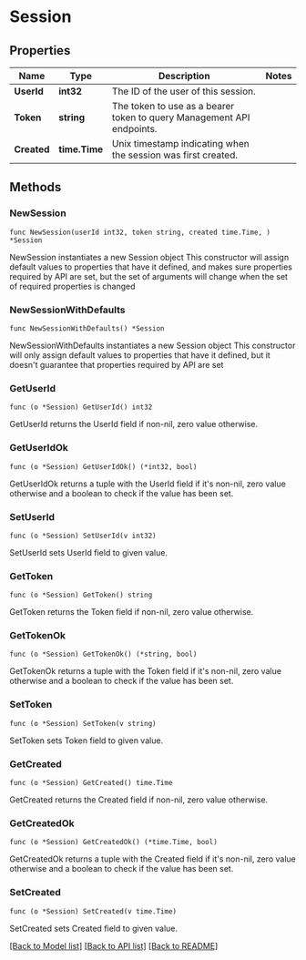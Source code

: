 # Session

## Properties

Name | Type | Description | Notes
------------ | ------------- | ------------- | -------------
**UserId** | **int32** | The ID of the user of this session. | 
**Token** | **string** | The token to use as a bearer token to query Management API endpoints. | 
**Created** | **time.Time** | Unix timestamp indicating when the session was first created. | 

## Methods

### NewSession

`func NewSession(userId int32, token string, created time.Time, ) *Session`

NewSession instantiates a new Session object
This constructor will assign default values to properties that have it defined,
and makes sure properties required by API are set, but the set of arguments
will change when the set of required properties is changed

### NewSessionWithDefaults

`func NewSessionWithDefaults() *Session`

NewSessionWithDefaults instantiates a new Session object
This constructor will only assign default values to properties that have it defined,
but it doesn't guarantee that properties required by API are set

### GetUserId

`func (o *Session) GetUserId() int32`

GetUserId returns the UserId field if non-nil, zero value otherwise.

### GetUserIdOk

`func (o *Session) GetUserIdOk() (*int32, bool)`

GetUserIdOk returns a tuple with the UserId field if it's non-nil, zero value otherwise
and a boolean to check if the value has been set.

### SetUserId

`func (o *Session) SetUserId(v int32)`

SetUserId sets UserId field to given value.


### GetToken

`func (o *Session) GetToken() string`

GetToken returns the Token field if non-nil, zero value otherwise.

### GetTokenOk

`func (o *Session) GetTokenOk() (*string, bool)`

GetTokenOk returns a tuple with the Token field if it's non-nil, zero value otherwise
and a boolean to check if the value has been set.

### SetToken

`func (o *Session) SetToken(v string)`

SetToken sets Token field to given value.


### GetCreated

`func (o *Session) GetCreated() time.Time`

GetCreated returns the Created field if non-nil, zero value otherwise.

### GetCreatedOk

`func (o *Session) GetCreatedOk() (*time.Time, bool)`

GetCreatedOk returns a tuple with the Created field if it's non-nil, zero value otherwise
and a boolean to check if the value has been set.

### SetCreated

`func (o *Session) SetCreated(v time.Time)`

SetCreated sets Created field to given value.



[[Back to Model list]](../README.md#documentation-for-models) [[Back to API list]](../README.md#documentation-for-api-endpoints) [[Back to README]](../README.md)



